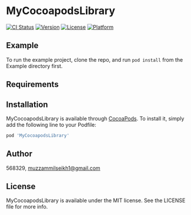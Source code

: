 # MyCocoapodsLibrary

[![CI Status](https://img.shields.io/travis/568329/MyCocoapodsLibrary.svg?style=flat)](https://travis-ci.org/568329/MyCocoapodsLibrary)
[![Version](https://img.shields.io/cocoapods/v/MyCocoapodsLibrary.svg?style=flat)](https://cocoapods.org/pods/MyCocoapodsLibrary)
[![License](https://img.shields.io/cocoapods/l/MyCocoapodsLibrary.svg?style=flat)](https://cocoapods.org/pods/MyCocoapodsLibrary)
[![Platform](https://img.shields.io/cocoapods/p/MyCocoapodsLibrary.svg?style=flat)](https://cocoapods.org/pods/MyCocoapodsLibrary)

## Example

To run the example project, clone the repo, and run `pod install` from the Example directory first.

## Requirements

## Installation

MyCocoapodsLibrary is available through [CocoaPods](https://cocoapods.org). To install
it, simply add the following line to your Podfile:

```ruby
pod 'MyCocoapodsLibrary'
```

## Author

568329, muzzammilseikh1@gmail.com

## License

MyCocoapodsLibrary is available under the MIT license. See the LICENSE file for more info.
